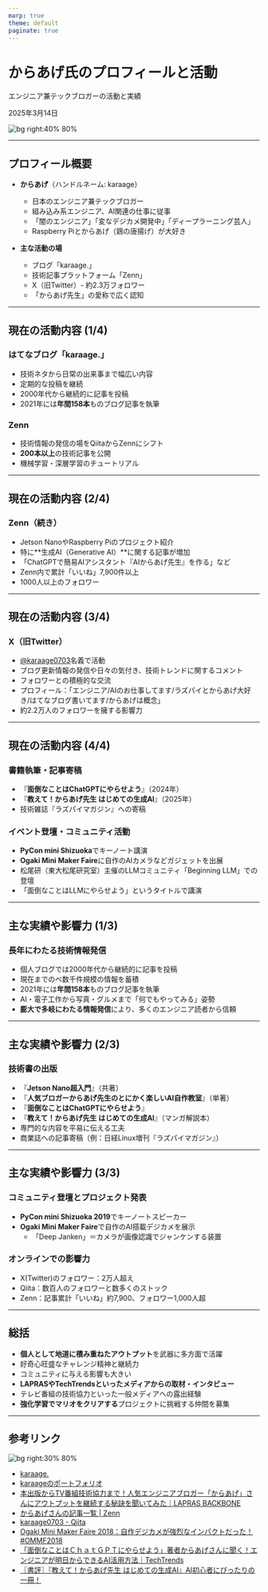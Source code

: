 ```yaml
---
marp: true
theme: default
paginate: true
---
```


<!-- _class: title -->

# からあげ氏のプロフィールと活動

エンジニア兼テックブロガーの活動と実績

2025年3月14日

![bg right:40% 80%](../source/images/karaage_normal.jpg)

---

## プロフィール概要

- **からあげ**（ハンドルネーム: karaage）
  - 日本のエンジニア兼テックブロガー
  - 組み込み系エンジニア、AI関連の仕事に従事
  - 「闇のエンジニア」「変なデジカメ開発中」「ディープラーニング芸人」
  - Raspberry Piとからあげ（鶏の唐揚げ）が大好き

- **主な活動の場**
  - ブログ「karaage.」
  - 技術記事プラットフォーム「Zenn」
  - X（旧Twitter）- 約2.3万フォロワー
  - 「からあげ先生」の愛称で広く認知

---

## 現在の活動内容 (1/4)

### はてなブログ「karaage.」
- 技術ネタから日常の出来事まで幅広い内容
- 定期的な投稿を継続
- 2000年代から継続的に記事を投稿
- 2021年には**年間158本**ものブログ記事を執筆

### Zenn
- 技術情報の発信の場をQiitaからZennにシフト
- **200本以上**の技術記事を公開
- 機械学習・深層学習のチュートリアル

---

## 現在の活動内容 (2/4)

### Zenn（続き）
- Jetson NanoやRaspberry Piのプロジェクト紹介
- 特に**生成AI（Generative AI）**に関する記事が増加
- 「ChatGPTで簡易AIアシスタント『AIからあげ先生』を作る」など
- Zenn内で累計「いいね」7,900件以上
- 1000人以上のフォロワー

---

## 現在の活動内容 (3/4)

### X（旧Twitter）
- [@karaage0703](https://x.com/karaage0703)名義で活動
- ブログ更新情報の発信や日々の気付き、技術トレンドに関するコメント
- フォロワーとの積極的な交流
- プロフィール：「エンジニア/AIのお仕事してます/ラズパイとからあげ大好き/はてなブログ書いてます/からあげは概念」
- 約2.2万人のフォロワーを擁する影響力

---

## 現在の活動内容 (4/4)

### 書籍執筆・記事寄稿
- 『**面倒なことはChatGPTにやらせよう**』（2024年）
- 『**教えて！からあげ先生 はじめての生成AI**』（2025年）
- 技術雑誌『ラズパイマガジン』への寄稿

### イベント登壇・コミュニティ活動
- **PyCon mini Shizuoka**でキーノート講演
- **Ogaki Mini Maker Faire**に自作のAIカメラなどガジェットを出展
- 松尾研（東大松尾研究室）主催のLLMコミュニティ「Beginning LLM」での登壇
- 「面倒なことはLLMにやらせよう」というタイトルで講演

---

## 主な実績や影響力 (1/3)

### 長年にわたる技術情報発信
- 個人ブログでは2000年代から継続的に記事を投稿
- 現在までのべ数千件規模の情報を蓄積
- 2021年には**年間158本**ものブログ記事を執筆
- AI・電子工作から写真・グルメまで「何でもやってみる」姿勢
- **膨大で多岐にわたる情報発信**により、多くのエンジニア読者から信頼

---

## 主な実績や影響力 (2/3)

### 技術書の出版
- 『**Jetson Nano超入門**』（共著）
- 『**人気ブロガーからあげ先生のとにかく楽しいAI自作教室**』（単著）
- 『**面倒なことはChatGPTにやらせよう**』
- 『**教えて！からあげ先生 はじめての生成AI**』（マンガ解説本）
- 専門的な内容を平易に伝える工夫
- 商業誌への記事寄稿（例：日経Linux増刊『ラズパイマガジン』）

---

## 主な実績や影響力 (3/3)

### コミュニティ登壇とプロジェクト発表
- **PyCon mini Shizuoka 2019**でキーノートスピーカー
- **Ogaki Mini Maker Faire**で自作のAI搭載デジカメを展示
  - 「Deep Janken」＝カメラが画像認識でジャンケンする装置

### オンラインでの影響力
- X(Twitter)のフォロワー：2万人超え
- Qiita：数百人のフォロワーと数多くのストック
- Zenn：記事累計「いいね」約7,900、フォロワー1,000人超

---

## 総括

- **個人として地道に積み重ねたアウトプット**を武器に多方面で活躍
- 好奇心旺盛なチャレンジ精神と継続力
- コミュニティに与える影響も大きい
- **LAPRASやTechTrendsといったメディアからの取材・インタビュー**
- テレビ番組の技術協力といった一般メディアへの露出経験
- **強化学習でマリオをクリアする**プロジェクトに挑戦する仲間を募集

---

## 参考リンク

![bg right:30% 80%](../source/images/karaage_ng.jpg)

- [karaage.](https://karaage.hatenadiary.jp/)
- [karaageのポートフォリオ](https://karaage.hatenadiary.jp/portfolio)
- [本出版からTV番組技術協力まで！人気エンジニアブロガー「からあげ」さんにアウトプットを継続する秘訣を聞いてみた｜LAPRAS BACKBONE](https://note.com/lapras_corp/n/n48a98537998d)
- [からあげさんの記事一覧 | Zenn](https://zenn.dev/karaage0703)
- [karaage0703 - Qiita](https://qiita.com/karaage0703)
- [Ogaki Mini Maker Faire 2018：自作デジカメが強烈なインパクトだった！ #OMMF2018](https://hendigi.com/ommf2018/)
- [「面倒なことはＣｈａｔＧＰＴにやらせよう」著者からあげさんに聞く！エンジニアが明日からできるAI活用方法｜TechTrends](https://techtrends.jp/interview/karaage-chatgpt-engineer-ai-tips/)
- [〖書評〗『教えて！からあげ先生 はじめての生成AI』AI初心者にぴったりの一冊！](https://hendigi.com/karaage-ai-book-review/)